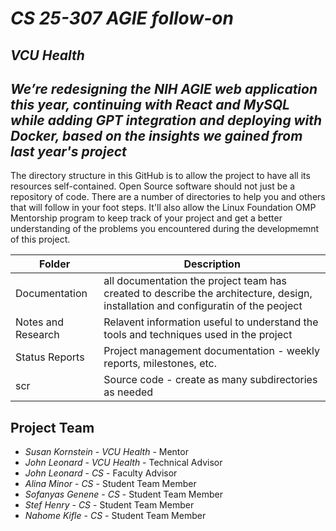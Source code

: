 # *CS 25-307 AGIE follow-on*
## *VCU Health*
## *We’re redesigning the NIH AGIE web application this year, continuing with React and MySQL while adding GPT integration and deploying with Docker, based on the insights we gained from last year's project*
The directory structure in this GitHub is to allow the project to have all its resources self-contained.
Open Source software should not just be a repository of code.  There are a number of directories to help you and others that will 
follow in your foot steps.  It'll also allow the Linux Foundation OMP Mentorship program to keep track of your project and get
a better understanding of the problems you encountered during the developmemnt of this project.

| Folder | Description |
|---|---|
| Documentation |  all documentation the project team has created to describe the architecture, design, installation and configuratin of the peoject |
| Notes and Research | Relavent information useful to understand the tools and techniques used in the project |
| Status Reports | Project management documentation - weekly reports, milestones, etc. |
| scr | Source code - create as many subdirectories as needed |

## Project Team
- *Susan Kornstein*  - *VCU Health* - Mentor
- *John Leonard* - *VCU Health* - Technical Advisor
- *John Leonard* - *CS* - Faculty Advisor
- *Alina Minor* - *CS* - Student Team Member
- *Sofanyas Genene* - *CS* - Student Team Member
- *Stef Henry* - *CS* - Student Team Member
- *Nahome Kifle* - *CS* - Student Team Member
